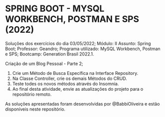 #  SPRING BOOT - MYSQL WORKBENCH, POSTMAN E SPS (2022)

Soluções dos exercícios do dia 03/05/2022;
Módulo: II
Assunto: Spring Boot;
Professor: Geandro;
Programa utilizado: MySQL Workbench, Postman e SPS;
Bootcamp: Generation Brasil 2022.1.

Criação de um Blog Pessoal - Parte 2;

1. Crie um Método de Busca Específica na Interface Repository.
2. Na Classe Controller, crie os demais Métodos do CRUD.
3. Teste todes os novos métodos através do Insomnia.
4. Ao final desta atividade, envie as atualizações do projeto para o repositório remoto.

As soluções apresentadas foram desenvolvidas por @BabbiOliveira e estão disponíveis neste repositório.
